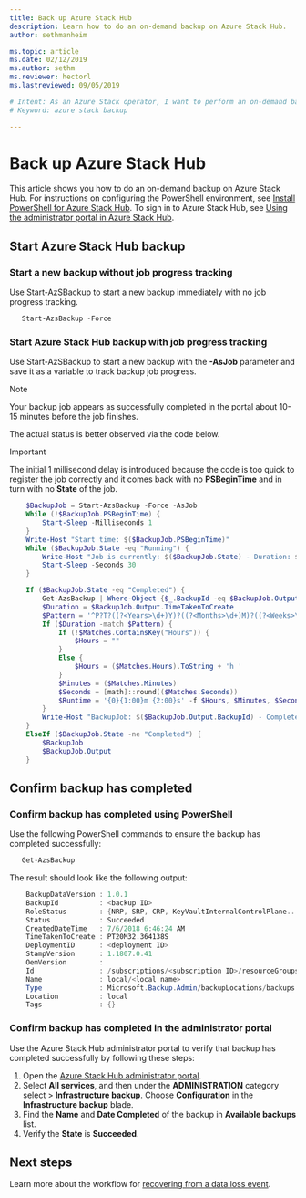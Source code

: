 ```yaml
---
title: Back up Azure Stack Hub 
description: Learn how to do an on-demand backup on Azure Stack Hub.
author: sethmanheim

ms.topic: article
ms.date: 02/12/2019
ms.author: sethm
ms.reviewer: hectorl
ms.lastreviewed: 09/05/2019

# Intent: As an Azure Stack operator, I want to perform an on-demand backup.
# Keyword: azure stack backup

---
```


# Back up Azure Stack Hub

This article shows you how to do an on-demand backup on Azure Stack Hub. For instructions on configuring the PowerShell environment, see [Install PowerShell for Azure Stack Hub](powershell-install-az-module.md). To sign in to Azure Stack Hub, see [Using the administrator portal in Azure Stack Hub](azure-stack-manage-portals.md).

## Start Azure Stack Hub backup

### Start a new backup without job progress tracking
Use Start-AzSBackup to start a new backup immediately with no job progress tracking.

```powershell
   Start-AzsBackup -Force
```

### Start Azure Stack Hub backup with job progress tracking
Use Start-AzSBackup to start a new backup with the **-AsJob** parameter and save it as a variable to track backup job progress.

> [!NOTE]
> Your backup job appears as successfully completed in the portal about 10-15 minutes before the job finishes.
>
> The actual status is better observed via the code below.

> [!IMPORTANT]
> The initial 1 millisecond delay is introduced because the code is too quick to register the job correctly and it comes back with no **PSBeginTime** and in turn with no **State** of the job.

```powershell
    $BackupJob = Start-AzsBackup -Force -AsJob
    While (!$BackupJob.PSBeginTime) {
        Start-Sleep -Milliseconds 1
    }
    Write-Host "Start time: $($BackupJob.PSBeginTime)"
    While ($BackupJob.State -eq "Running") {
        Write-Host "Job is currently: $($BackupJob.State) - Duration: $((New-TimeSpan -Start ($BackupJob.PSBeginTime) -End (Get-Date)).ToString().Split(".")[0])"
        Start-Sleep -Seconds 30
    }

    If ($BackupJob.State -eq "Completed") {
        Get-AzsBackup | Where-Object {$_.BackupId -eq $BackupJob.Output.BackupId}
        $Duration = $BackupJob.Output.TimeTakenToCreate
        $Pattern = '^P?T?((?<Years>\d+)Y)?((?<Months>\d+)M)?((?<Weeks>\d+)W)?((?<Days>\d+)D)?(T((?<Hours>\d+)H)?((?<Minutes>\d+)M)?((?<Seconds>\d*(\.)?\d*)S)?)$'
        If ($Duration -match $Pattern) {
            If (!$Matches.ContainsKey("Hours")) {
                $Hours = ""
            } 
            Else {
                $Hours = ($Matches.Hours).ToString + 'h '
            }
            $Minutes = ($Matches.Minutes)
            $Seconds = [math]::round(($Matches.Seconds))
            $Runtime = '{0}{1:00}m {2:00}s' -f $Hours, $Minutes, $Seconds
        }
        Write-Host "BackupJob: $($BackupJob.Output.BackupId) - Completed with Status: $($BackupJob.Output.Status) - It took: $($Runtime) to run" -ForegroundColor Green
    }
    ElseIf ($BackupJob.State -ne "Completed") {
        $BackupJob
        $BackupJob.Output
    }
```

## Confirm backup has completed

### Confirm backup has completed using PowerShell
Use the following PowerShell commands to ensure the backup has completed successfully:

```powershell
   Get-AzsBackup
```

The result should look like the following output:

```powershell
    BackupDataVersion : 1.0.1
    BackupId          : <backup ID>
    RoleStatus        : {NRP, SRP, CRP, KeyVaultInternalControlPlane...}
    Status            : Succeeded
    CreatedDateTime   : 7/6/2018 6:46:24 AM
    TimeTakenToCreate : PT20M32.364138S
    DeploymentID      : <deployment ID>
    StampVersion      : 1.1807.0.41
    OemVersion        : 
    Id                : /subscriptions/<subscription ID>/resourceGroups/System.local/providers/Microsoft.Backup.Admin/backupLocations/local/backups/<backup ID>
    Name              : local/<local name>
    Type              : Microsoft.Backup.Admin/backupLocations/backups
    Location          : local
    Tags              : {}
```

### Confirm backup has completed in the administrator portal
Use the Azure Stack Hub administrator portal to verify that backup has completed successfully by following these steps:

1. Open the [Azure Stack Hub administrator portal](azure-stack-manage-portals.md).
2. Select **All services**, and then under the **ADMINISTRATION** category select > **Infrastructure backup**. Choose **Configuration** in the **Infrastructure backup** blade.
3. Find the **Name** and **Date Completed** of the backup in **Available backups** list.
4. Verify the **State** is **Succeeded**.

## Next steps

Learn more about the workflow for [recovering from a data loss event](azure-stack-backup-recover-data.md).
